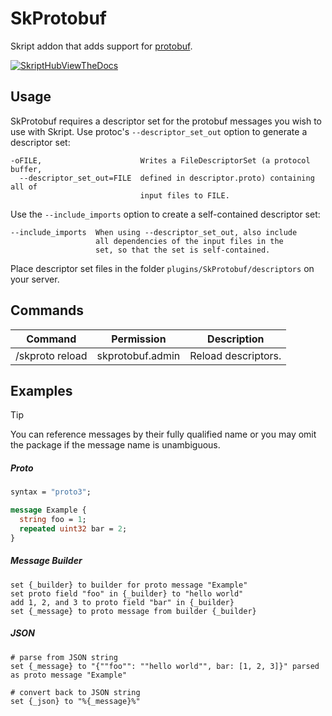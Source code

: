 # SkProtobuf
Skript addon that adds support for [protobuf](https://protobuf.dev/).

[![SkriptHubViewTheDocs](http://skripthub.net/static/addon/ViewTheDocsButton.png)](http://skripthub.net/docs/?addon=SkProtobuf)

## Usage
SkProtobuf requires a descriptor set for the protobuf messages you wish to use with Skript. Use protoc's `--descriptor_set_out` option to generate a descriptor set:
```
-oFILE,                      Writes a FileDescriptorSet (a protocol buffer,
  --descriptor_set_out=FILE  defined in descriptor.proto) containing all of
                             input files to FILE.
```
Use the `--include_imports` option to create a self-contained descriptor set:
```
--include_imports  When using --descriptor_set_out, also include
                   all dependencies of the input files in the
                   set, so that the set is self-contained.
```
Place descriptor set files in the folder `plugins/SkProtobuf/descriptors` on your server.

## Commands
| Command         | Permission         | Description         |
|-----------------|--------------------|---------------------|
| /skproto reload | skprotobuf.admin   | Reload descriptors. |

## Examples
> [!TIP]
> You can reference messages by their fully qualified name or you may omit the package if the message name is unambiguous.

##### Proto
```protobuf
syntax = "proto3";

message Example {
  string foo = 1;
  repeated uint32 bar = 2;
}
```
##### Message Builder
```
set {_builder} to builder for proto message "Example"
set proto field "foo" in {_builder} to "hello world"
add 1, 2, and 3 to proto field "bar" in {_builder}
set {_message} to proto message from builder {_builder}
```
##### JSON
```
# parse from JSON string
set {_message} to "{""foo"": ""hello world"", bar: [1, 2, 3]}" parsed as proto message "Example"

# convert back to JSON string
set {_json} to "%{_message}%"
```
